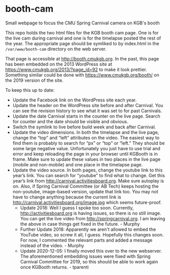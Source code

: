 # booth-cam
Small webpage to focus the CMU Spring Carnival camera on KGB's booth

This repo holds the two html files for the KGB booth cam page. One is for the
live cam during carnival and one is for the timelapse posted the rest of the
year. The appropriate page should be symliked to by index.html in the
`/var/www/booth-cam` directory on the web server.

That page is accessible at http://booth.cmukgb.org.
In the past, this page has been embedded on the 2013 WordPress site at
https://www.cmukgb.org/2013/?page_id=92 to make it look prettier.
Something similar could be done with https://www.cmukgb.org/booth/
on the 2019 version of the site.

To keep this up to date:
* Update the Facebook link on the WordPress site each year.
* Update the header on the WordPress site before and after Carnival. You can
  see the revision history to see what it was set to for past Carnivals.
* Update the date Carnival starts in the counter on the live page. Search for
  counter and the date should be visible and obvious.
* Switch the symlink to live before build week and back after Carnival.
* Update the video dimensions. In both the timelapse and the live page, change
  the “top” and “left” attributes on the video. The easiest way to find them is
  probably to search for “px” or “top” or “left.” They should be some large
  negative value. Unfortunately you just have to use trial and error and keep
  reloading the page in your browser until KGBooth is in frame. Make sure to
  update these values in two places in the live page (mobile and non-mobile)
  and one place in the timelapse page.
* Update the video source. In both pages, change the youtube link to this
  year’s link. You can search for “youtube” to find what to change. Get this
  year’s link from http://carnival.activitiesboard.org. Make sure autoplay is
  on.  Also, if Spring Carnival Committee (or AB Tech) keeps hosting the
  non-youtube, image-based version, update that link too. You may not have to
  change anything because the current link is
  http://carnival.activitiesboard.org/image.jpg which seems future-proof.
  * Update 2018: Well I guess I spoke too soon. Currently,
    http://activitiesboard.org is having issues, so there is no still image.
    You can get the live video from http://springcarnival.org. I am leaving the
    above in case things get fixed in the future. - Murphy
  * Further Update 2018: Apparently we aren't allowed to embed the YouTube
    video, so screw it all, I guess. Hopefully this changes soon. For now, I
    commented the relevant parts and added a message instead of the video.
    \- Murphy
  * Update 2020-12-05: I finally moved this over to the new webserver.  The
    aforementioned embedding issues were fixed with Spring Carnival Committee
    for 2019, so this should be able to work again once KGBooth returns.
    \- tparenti
